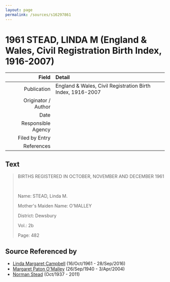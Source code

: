 ```yaml
---
layout: page
permalink: /sources/s16297861
---
```


# 1961 STEAD, LINDA M (England & Wales, Civil Registration Birth Index, 1916-2007)

Field | Detail
---:|:---
Publication | England & Wales, Civil Registration Birth Index, 1916-2007
Originator / Author | 
Date | 
Responsible Agency | 
Filed by Entry | 
References | 

## Text

> BIRTHS REGISTERED IN OCTOBER, NOVEMBER AND DECEMBER 1961
>
> <br/>
>
> Name: STEAD, Linda M.
>
> Mother's Maiden Name: O'MALLEY
>
> District: Dewsbury
>
> Vol.: 2b
>
> Page: 482
>

## Source Referenced by

* [Linda Margaret Campbell](../people/@76650284@-linda-margaret-campbell-b1961-10-16-d2016-9-28.md) (16/Oct/1961 - 28/Sep/2016)
* [Margaret Paton O'Malley](../people/@46723082@-margaret-paton-o'malley-b1940-9-26-d2004-4-3.md) (26/Sep/1940 - 3/Apr/2004)
* [Norman Stead](../people/@69808462@-norman-stead-b1937-10-d2011.md) (Oct/1937 - 2011)
